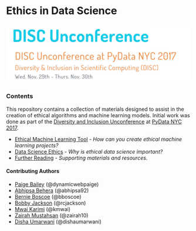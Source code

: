 # Ethics in Data Science

![](data/disc_logo.JPG)

### Contents
This repository contains a collection of materials designed to assist in the creation of ethical algorithms and machine learning models. Initial work was done as part of the [Diversity and Inclusion Unconference](https://pydata.org/nyc2017/diversity-inclusion/disc-unconference-2017/) at [PyData NYC 2017](https://pydata.org/nyc2017/).

* [Ethical Machine Learning Tool](EthicalAlgorithmTool.md) - *How can you create ethical machine learning projects?*
* [Data Science Ethics](DataScienceEthics.md) - *Why is ethical data science important?*
* [Further Reading](resources.md) - *Supporting materials and resources.*

#### Contributing Authors

* [Paige Bailey](http://www.github.com/dynamicwebpaige) (@dynamicwebpaige)
* [Abhipsa Behera](http://www.github.com/abhipsa92) (@abhipsa92)
* [Bernie Boscoe](http://www.github.com/bboscoe) (@bboscoe)
* [Bobby Jackson](http://www.github.com/rcjackson) (@rcjackson)
* [Mwai Karimi](http://www.github.com/kmwai) (@kmwai)
* [Zairah Mustahsan](http://www.github.com/zairah10) (@zairah10)
* [Disha Umarwani](http://www.github.com/dishaumarwani) (@dishaumarwani)
